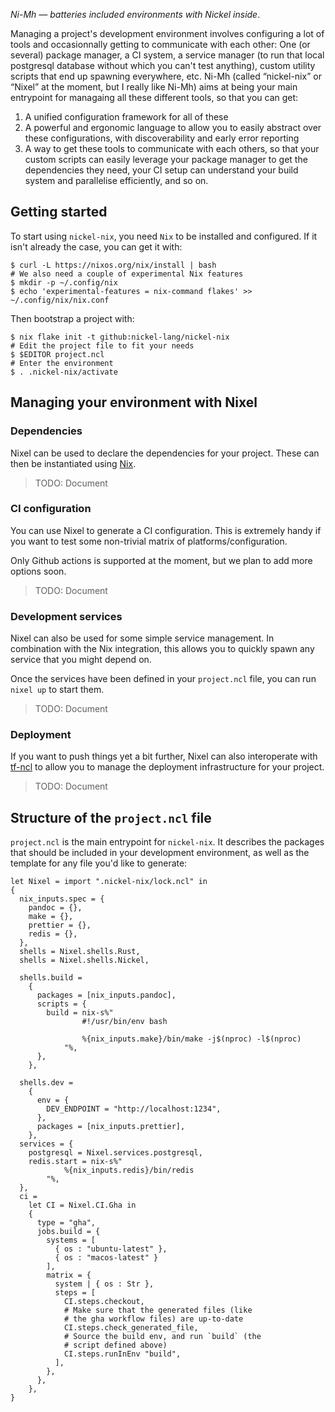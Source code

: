 _Ni-Mh — batteries included environments with Nickel inside_.

Managing a project's development environment involves configuring a lot of tools and occasionnally getting to communicate with each other: One (or several) package manager, a CI system, a service manager (to run that local postgresql database without which you can't test anything), custom utility scripts that end up spawning everywhere, etc.
Ni-Mh (called “nickel-nix” or “Nixel” at the moment, but I really like Ni-Mh) aims at being your main entrypoint for managaing all these different tools, so that you can get:

1. A unified configuration framework for all of these
2. A powerful and ergonomic language to allow you to easily abstract over these configurations, with discoverability and early error reporting
3. A way to get these tools to communicate with each others, so that your custom scripts can easily leverage your package manager to get the dependencies they need, your CI setup can understand your build system and parallelise efficiently, and so on.

## Getting started

To start using `nickel-nix`, you need `Nix` to be installed and configured.
If it isn't already the case, you can get it with:

```console
$ curl -L https://nixos.org/nix/install | bash
# We also need a couple of experimental Nix features
$ mkdir -p ~/.config/nix
$ echo 'experimental-features = nix-command flakes' >> ~/.config/nix/nix.conf
```

Then bootstrap a project with:

```console
$ nix flake init -t github:nickel-lang/nickel-nix
# Edit the project file to fit your needs
$ $EDITOR project.ncl
# Enter the environment
$ . .nickel-nix/activate
```

## Managing your environment with Nixel

### Dependencies

Nixel can be used to declare the dependencies for your project.
These can then be instantiated using [Nix](https://nixos.org/nix).

> TODO: Document

### CI configuration

You can use Nixel to generate a CI configuration.
This is extremely handy if you want to test some non-trivial matrix of platforms/configuration.

Only Github actions is supported at the moment, but we plan to add more options soon.

> TODO: Document

### Development services

Nixel can also be used for some simple service management.
In combination with the Nix integration, this allows you to quickly spawn any service that you might depend on.

Once the services have been defined in your `project.ncl` file, you can run `nixel up` to start them.

> TODO: Document

### Deployment

If you want to push things yet a bit further, Nixel can also interoperate with [tf-ncl](https://github.com/tweag/tf-ncl) to allow you to manage the deployment infrastructure for your project.

> TODO: Document

## Structure of the `project.ncl` file

`project.ncl` is the main entrypoint for `nickel-nix`.
It describes the packages that should be included in your development environment, as well as the template for any file you'd like to generate:

```nickel
let Nixel = import ".nickel-nix/lock.ncl" in
{
  nix_inputs.spec = {
    pandoc = {},
    make = {},
    prettier = {},
    redis = {},
  },
  shells = Nixel.shells.Rust,
  shells = Nixel.shells.Nickel,
  
  shells.build =
    {
      packages = [nix_inputs.pandoc],
      scripts = {
        build = nix-s%"
                #!/usr/bin/env bash

                %{nix_inputs.make}/bin/make -j$(nproc) -l$(nproc)
            "%,
      },
    },
    
  shells.dev =
    {
      env = {
        DEV_ENDPOINT = "http://localhost:1234",
      },
      packages = [nix_inputs.prettier],
    },
  services = {
    postgresql = Nixel.services.postgresql,
    redis.start = nix-s%"
            %{nix_inputs.redis}/bin/redis
        "%,
  },
  ci =
    let CI = Nixel.CI.Gha in
    {
      type = "gha",
      jobs.build = {
        systems = [
          { os : "ubuntu-latest" },
          { os : "macos-latest" }
        ],
        matrix = {
          system | { os : Str },
          steps = [
            CI.steps.checkout,
            # Make sure that the generated files (like
            # the gha workflow files) are up-to-date
            CI.steps.check_generated_file,
            # Source the build env, and run `build` (the
            # script defined above)
            CI.steps.runInEnv "build",
          ],
        },
      },
    },
}
```

